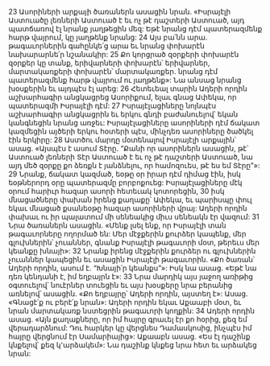23 Ասորիների արքայի ծառաներն ասացին նրան. «Իսրայէլի Աստուածը լեռների Աստուած է եւ ոչ թէ դաշտերի Աստուած, այդ պատճառով էլ նրանք յաղթեցին մեզ: Եթէ նրանց դէմ պատերազմենք հարթ վայրում, կը յաղթենք նրանց: 24 Այս բա՛նն արա. թագաւորներին գահընկե՛ց արա եւ նրանց փոխարէն նախարարնե՛ր նշանակիր: 25 Քո կորցրած զօրքերի փոխարէն զօրքեր կը տանք, երիվարների փոխարէն՝ երիվարներ, մարտակառքերի փոխարէն՝ մարտակառքեր. նրանց դէմ պատերազմենք հարթ վայրում ու յաղթենք»: Նա անսաց նրանց խօսքերին եւ այդպէս էլ արեց:
26 Հետեւեալ տարին Ադերի որդին աշխարհագիր անցկացրեց Ասորիքում, ելաւ գնաց Ափեկա, որ պատերազմի Իսրայէլի դէմ: 27 Իսրայէլացիները նոյնպէս աշխարհագիր անցկացրին եւ երկու գնդի բաժանուելով՝ եկան կանգնեցին նրանց առջեւ: Իսրայէլացիները ասորիների դէմ ճակատ կազմեցին այծերի երկու հօտերի պէս, մինչդեռ ասորիները ծածկել էին երկիրը:
28 Աստծու մարդը մօտենալով Իսրայէլի արքային՝ ասաց. «Այսպէս է ասում Տէրը. “Քանի որ ասորիներն ասացին, թէ՝ Աստուած լեռների Տէր Աստուած է եւ ոչ թէ դաշտերի Աստուած, նա այդ մեծ զօրքը քո ձեռքն է յանձնելու, որ համոզուես, թէ ես եմ Տէրը”»: 29 Նրանք, ճակատ կազմած, եօթը օր իրար դէմ դիմաց էին, իսկ եօթներորդ օրը պատերազմը բորբոքուեց: Իսրայէլացիները մէկ օրում հարիւր հազար ասորի հետեւակ կոտորեցին, 30 իսկ մնացածները փախան իրենց քաղաքը՝ Ափեկա, եւ պարիսպը փուլ եկաւ մնացած քսանեօթը հազար ասորիների վրայ: Ադերի որդին փախաւ ու իր պալատում մի սենեակից միւս սենեակն էր վազում:
31 Նրա ծառաներն ասացին. «Մենք լսել ենք, որ Իսրայէլի տան թագաւորները ողորմած են: Մեր մէջքերին քուրձեր կապենք, մեր գլուխներին՝ չուաններ, գնանք Իսրայէլի թագաւորի մօտ, թերեւս մեր կեանքը խնայի»: 32 Նրանք իրենց մէջքերին քուրձեր ու գլուխներին չուաններ կապեցին եւ ասացին Իսրայէլի թագաւորին. «Քո ծառան՝ Ադերի որդին, ասում է. “Խնայի՛ր կեանքս”»: Իսկ նա ասաց. «Եթէ նա դեռ կենդանի է, իմ եղբայրն է»: 33 Նրա մարդիկ այս յաջող առիթից օգտուելով՝ նուէրներ տուեցին եւ այս խօսքերը նրա բերանից առնելով՝ ասացին. «Քո եղբայրը՝ Ադերի որդին, այստեղ է»: Ասաց. «Գնացէ՛ք ու բերէ՛ք նրան»: Ադերի որդին եկաւ Աքաաբի մօտ, եւ նրան մարտակառք նստեցրին թագաւորի կողքին: 34 Ադերի որդին ասաց. «Այն քաղաքները, որ իմ հայրը գրաւել էր քո հօրից, քեզ եմ վերադարձնում: Դու հարկեր կը վերցնես Դամասկոսից, ինչպէս իմ հայրը վերցնում էր Սամարիայից»: Աքաաբն ասաց. «Ես էլ դաշինք կնքելով՝ քեզ կ՚արձակեմ»: Նա դաշինք կնքեց նրա հետ եւ արձակեց նրան:

